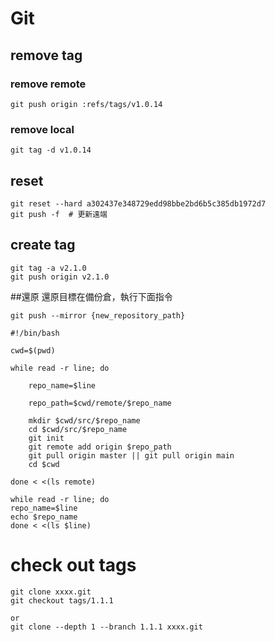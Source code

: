 # Git

## remove tag

### remove remote

```shell
git push origin :refs/tags/v1.0.14
```

### remove local

```shell
git tag -d v1.0.14
```

## reset

```shell
git reset --hard a302437e348729edd98bbe2bd6b5c385db1972d7
git push -f  # 更新遠端
```

## create tag

```shell
git tag -a v2.1.0
git push origin v2.1.0
```

##還原
還原目標在備份倉，執行下面指令
```
git push --mirror {new_repository_path}
```
```shell
#!/bin/bash

cwd=$(pwd)

while read -r line; do

    repo_name=$line

    repo_path=$cwd/remote/$repo_name
    
    mkdir $cwd/src/$repo_name
    cd $cwd/src/$repo_name
    git init
    git remote add origin $repo_path
    git pull origin master || git pull origin main
    cd $cwd

done < <(ls remote)
```
```shell
while read -r line; do
repo_name=$line
echo $repo_name
done < <(ls $line)
```
# check out tags
```shell
git clone xxxx.git
git checkout tags/1.1.1

or
git clone --depth 1 --branch 1.1.1 xxxx.git
```